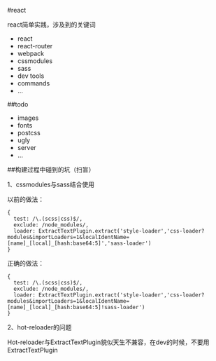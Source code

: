 #react

react简单实践，涉及到的关键词

* react
* react-router
* webpack
* cssmodules
* sass
* dev tools
* commands
* ...

##todo

* images
* fonts
* postcss
* ugly
* server
* ...

##构建过程中碰到的坑（扫盲）

1、cssmodules与sass结合使用

  以前的做法：

    {
      test: /\.(scss|css)$/,
      exclude: /node_modules/,
      loader: ExtractTextPlugin.extract('style-loader','css-loader?modules&importLoaders=1&localIdentName=[name]_[local]_[hash:base64:5]','sass-loader')
    }

  正确的做法：

    {
      test: /\.(scss|css)$/,
      exclude: /node_modules/,
      loader: ExtractTextPlugin.extract('style-loader','css-loader?modules&importLoaders=1&localIdentName=[name]_[local]_[hash:base64:5]!sass-loader')
    }

2、hot-reloader的问题

  Hot-reloader与ExtractTextPlugin貌似天生不兼容，在dev的时候，不要用ExtractTextPlugin
